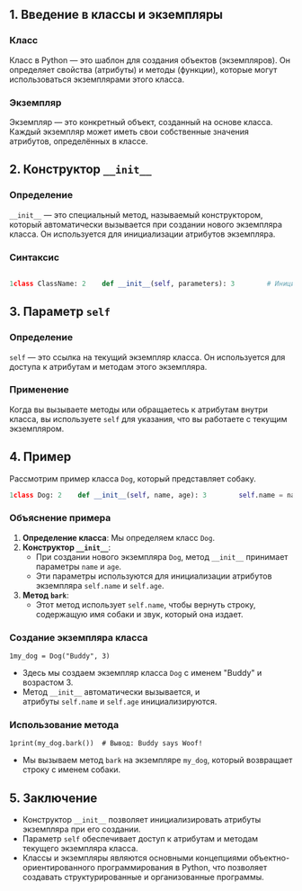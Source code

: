 ## 1. Введение в классы и экземпляры

### Класс

Класс в Python — это шаблон для создания объектов (экземпляров). Он определяет свойства (атрибуты) и методы (функции), которые могут использоваться экземплярами этого класса.

### Экземпляр

Экземпляр — это конкретный объект, созданный на основе класса. Каждый экземпляр может иметь свои собственные значения атрибутов, определённых в классе.

## 2. Конструктор `__init__`

### Определение

`__init__` — это специальный метод, называемый конструктором, который автоматически вызывается при создании нового экземпляра класса. Он используется для инициализации атрибутов экземпляра.

### Синтаксис
```python

1class ClassName: 2    def __init__(self, parameters): 3        # Инициализация атрибутов экземпляра

```

## 3. Параметр `self`

### Определение

`self` — это ссылка на текущий экземпляр класса. Он используется для доступа к атрибутам и методам этого экземпляра.

### Применение

Когда вы вызываете методы или обращаетесь к атрибутам внутри класса, вы используете `self` для указания, что вы работаете с текущим экземпляром.

## 4. Пример

Рассмотрим пример класса `Dog`, который представляет собаку.

```python 
1class Dog: 2    def __init__(self, name, age): 3        self.name = name       self.age = age    age 5 6    def bark(self):         return f"{self.name} says Woof!"
```

### Объяснение примера

1. **Определение класса**: Мы определяем класс `Dog`.
2. **Конструктор `__init__`**:
    - При создании нового экземпляра `Dog`, метод `__init__` принимает параметры `name` и `age`.
    - Эти параметры используются для инициализации атрибутов экземпляра `self.name` и `self.age`.
3. **Метод `bark`**:
    - Этот метод использует `self.name`, чтобы вернуть строку, содержащую имя собаки и звук, который она издает.

### Создание экземпляра класса

`1my_dog = Dog("Buddy", 3)`

- Здесь мы создаем экземпляр класса `Dog` с именем "Buddy" и возрастом 3.
- Метод `__init__` автоматически вызывается, и атрибуты `self.name` и `self.age` инициализируются.

### Использование метода

`1print(my_dog.bark())  # Вывод: Buddy says Woof!`

- Мы вызываем метод `bark` на экземпляре `my_dog`, который возвращает строку с именем собаки.

## 5. Заключение

- Конструктор `__init__` позволяет инициализировать атрибуты экземпляра при его создании.
- Параметр `self` обеспечивает доступ к атрибутам и методам текущего экземпляра класса.
- Классы и экземпляры являются основными концепциями объектно-ориентированного программирования в Python, что позволяет создавать структурированные и организованные программы.